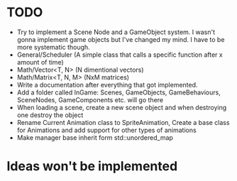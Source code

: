 # TODO
+ Try to implement a Scene Node and a GameObject system. I wasn't gonna implement game objects but I've changed my mind. I have to be more systematic though.
+ General/Scheduler (A simple class that calls a specific function after x amount of time)
+ Math/Vector<T, N> (N dimentional vectors)
+ Math/Matrix<T, N, M> (NxM matrices)
+ Write a documentation after everything that got implemented.
+ Add a folder called InGame: Scenes, GameObjects, GameBehaviours, SceneNodes, GameComponents etc. will go there
+ When loading a scene, create a new scene object and when destroying one destroy the object
+ Rename Current Animation class to SpriteAnimation, Create a base class for Animations and add support for other types of animations
+ Make manager base inherit form std::unordered_map

# Ideas won't be implemented
